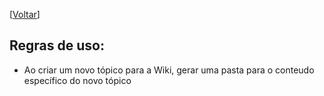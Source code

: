 <!-- TITLE: Regras de uso -->
\[[Voltar](home)]

## Regras de uso:

* Ao criar um novo tópico para a Wiki, gerar uma pasta para o conteudo específico do novo tópico